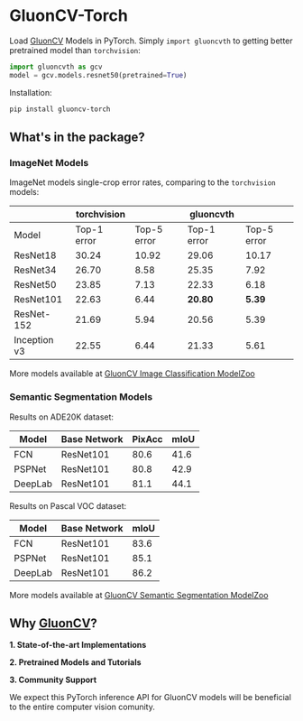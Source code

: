 # GluonCV-Torch

Load [GluonCV](https://gluon-cv.mxnet.io/) Models in PyTorch.
Simply `import gluoncvth` to getting better pretrained model than `torchvision`:

```python
import gluoncvth as gcv
model = gcv.models.resnet50(pretrained=True)
```

Installation:

```bash
pip install gluoncv-torch
```


## What's in the package?

### ImageNet Models

ImageNet models single-crop error rates, comparing to the `torchvision` models:

|                                 | torchvision     |               | gluoncvth     |             |
|---------------------------------|-----------------|---------------|---------------|-------------|
| Model                           | Top-1 error     | Top-5 error   | Top-1 error   | Top-5 error |  
| ResNet18                        | 30.24           | 10.92         | 29.06         | 10.17       |
| ResNet34                        | 26.70           | 8.58          | 25.35         | 7.92        |
| ResNet50                        | 23.85           | 7.13          | 22.33         | 6.18        |
| ResNet101                       | 22.63           | 6.44          | **20.80**     | **5.39**    |
| ResNet-152                      | 21.69           | 5.94          | 20.56         | 5.39        |
| Inception v3                    | 22.55           | 6.44          | 21.33         | 5.61        |

More models available at [GluonCV Image Classification ModelZoo](https://gluon-cv.mxnet.io/model_zoo/classification.html#imagenet)

### Semantic Segmentation Models

Results on ADE20K dataset:

| Model         | Base Network  | PixAcc    | mIoU       |
|---------------|---------------|-----------|------------|
| FCN           | ResNet101     | 80.6      | 41.6       |
| PSPNet        | ResNet101     | 80.8      | 42.9       |
| DeepLab       | ResNet101     | 81.1      | 44.1       |

Results on Pascal VOC dataset:

| Model         | Base Network  | mIoU       |
|---------------|---------------|------------|
| FCN           | ResNet101     | 83.6       |
| PSPNet        | ResNet101     | 85.1       |
| DeepLab       | ResNet101     | 86.2       |

More models available at [GluonCV Semantic Segmentation ModelZoo](https://gluon-cv.mxnet.io/model_zoo/segmentation.html)

## Why [GluonCV](https://gluon-cv.mxnet.io/)?

**1. State-of-the-art Implementations**

**2. Pretrained Models and Tutorials**

**3. Community Support**

We expect this PyTorch inference API for GluonCV models will be beneficial to the entire computer vision comunity.
